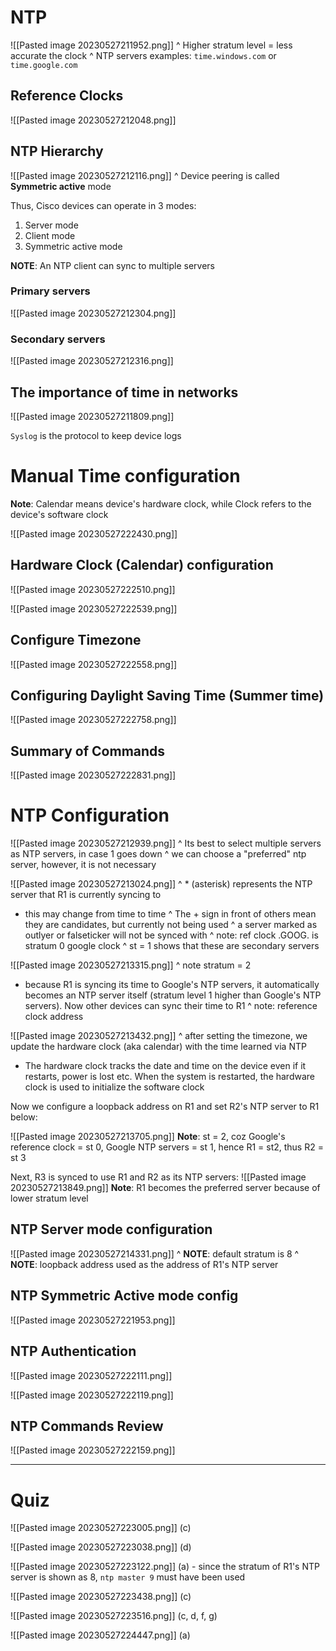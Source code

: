 
# NTP

![[Pasted image 20230527211952.png]]
^ Higher stratum level = less accurate the clock
^ NTP servers examples: `time.windows.com` or `time.google.com`


## Reference Clocks

![[Pasted image 20230527212048.png]]


## NTP Hierarchy

![[Pasted image 20230527212116.png]]
^ Device peering is called **Symmetric active** mode

Thus, Cisco devices can operate in 3 modes:
1. Server mode
2. Client mode
3. Symmetric active mode

**NOTE**: An NTP client can sync to multiple servers

### Primary servers

![[Pasted image 20230527212304.png]]

### Secondary servers

![[Pasted image 20230527212316.png]]


## The importance of time in networks

![[Pasted image 20230527211809.png]]

`Syslog` is the protocol to keep device logs


# Manual Time configuration

**Note**: Calendar means device's hardware clock, while Clock refers to the device's software clock

![[Pasted image 20230527222430.png]]


## Hardware Clock (Calendar) configuration

![[Pasted image 20230527222510.png]]

![[Pasted image 20230527222539.png]]


## Configure Timezone

![[Pasted image 20230527222558.png]]


## Configuring Daylight Saving Time (Summer time)

![[Pasted image 20230527222758.png]]


## Summary of Commands

![[Pasted image 20230527222831.png]]



# NTP Configuration

![[Pasted image 20230527212939.png]]
^  Its best to select multiple servers as NTP servers, in case 1 goes down
^ we can choose a "preferred" ntp server, however, it is not necessary

![[Pasted image 20230527213024.png]]
^ * (asterisk) represents the NTP server that R1 is currently syncing to
- this may change from time to time
^ The + sign in front of others mean they are candidates, but currently not being used
^ a server marked as outlyer or falseticker will not be synced with
^ note: ref clock .GOOG. is stratum 0 google clock
^ st = 1 shows that these are secondary servers

![[Pasted image 20230527213315.png]]
^ note stratum = 2
- because R1 is syncing its time to Google's NTP servers, it automatically becomes an NTP server itself (stratum level 1 higher than Google's NTP servers). Now other devices can sync their time to R1
^ note: reference clock address

![[Pasted image 20230527213432.png]]
^ after setting the timezone, we update the hardware clock (aka calendar) with the time learned via NTP
- The hardware clock tracks the date and time on the device even if it restarts, power is lost etc. When the system is restarted, the hardware clock is used to initialize the software clock


Now we configure a loopback address on R1 and set R2's NTP server to R1 below:

![[Pasted image 20230527213705.png]]
**Note**: st = 2, coz Google's reference clock = st 0, Google NTP servers = st 1, hence R1 = st2, thus R2 = st 3

Next, R3 is synced to use R1 and R2 as its NTP servers:
![[Pasted image 20230527213849.png]]
**Note**: R1 becomes the preferred server because of lower stratum level



## NTP Server mode configuration

![[Pasted image 20230527214331.png]]
^ **NOTE**: default stratum is 8
^ **NOTE**: loopback address used as the address of R1's NTP server



## NTP Symmetric Active mode config

![[Pasted image 20230527221953.png]]


## NTP Authentication

![[Pasted image 20230527222111.png]]

![[Pasted image 20230527222119.png]]


## NTP Commands Review


![[Pasted image 20230527222159.png]]

---


# Quiz

![[Pasted image 20230527223005.png]]
(c)


![[Pasted image 20230527223038.png]]
(d)


![[Pasted image 20230527223122.png]]
(a) - since the stratum of R1's NTP server is shown as 8, `ntp master 9` must have been used


![[Pasted image 20230527223438.png]]
(c)


![[Pasted image 20230527223516.png]]
(c, d, f, g)


![[Pasted image 20230527224447.png]]
(a)








